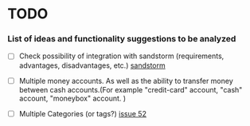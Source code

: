 TODO
=================================

### List of ideas and functionality suggestions to be analyzed

- [ ] Check possibility of integration with sandstorm (requirements, advantages, disadvantages, etc.) [sandstorm](ttps://sandstorm.io)

- [ ] Multiple money accounts. As well as the ability to transfer money between cash accounts.(For example "credit-card" account, "cash" account, "moneybox" account. )

- [ ] Multiple Categories (or tags?) [issue 52](https://github.com/gugoan/economizzer/issues/52)